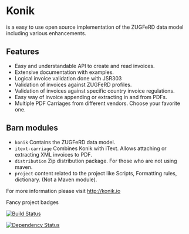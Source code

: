 # Konik 

is a easy to use open source implementation of the ZUGFeRD data model including various enhancements. 

## Features 
 - Easy and understandable API to create and read invoices.
 - Extensive documentation with examples.
 - Logical invoice validation done with JSR303
 - Validation of invoices against ZUGFeRD profiles.
 - Validation of invoices against specific country invoice regulations.
 - Easy way of invoice appending or extracting in and from PDFs.
 - Multiple PDF Carriages from different vendors. Choose your favorite one.

## Barn modules 

 - ```konik``` Contains the ZUGFeRD data model. 
 - ```itext-carriage```	Combines Konik with iText. Allows attaching or extracting XML invoices to PDF.
 - ```distribution``` Zip distribution package. For those who are not using maven.
 - ```project``` content related to the project like Scripts, Formatting rules, dictionary.  (Not a Maven module). 
 

For more information please visit http://konik.io


Fancy project badges

[![Build Status](http://ci.konik.io/job/barn/badge/icon)](http://ci.konik.io/job/barn/)

[![Dependency Status](https://www.versioneye.com/user/projects/53595d6afe0d072ef6000104/badge.png)](https://www.versioneye.com/user/projects/53595d6afe0d072ef6000104)
